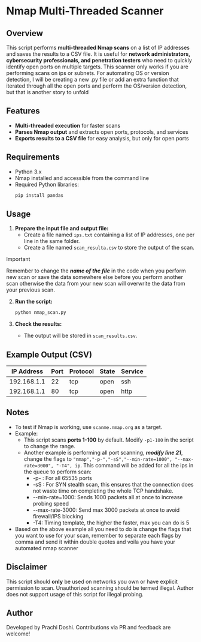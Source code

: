 # Nmap Multi-Threaded Scanner

## Overview
This script performs **multi-threaded Nmap scans** on a list of IP addresses and saves the results to a CSV file. It is useful for **network administrators, cybersecurity professionals, and penetration testers** who need to quickly identify open ports on multiple targets. This scanner only works if you are performing scans on ips or subnets. For automating OS or version detection, I will be creating a new .py file or add an extra function that iterated through all the open ports and perform the OS/version detection, but that is another story to unfold

## Features
- **Multi-threaded execution** for faster scans
- **Parses Nmap output** and extracts open ports, protocols, and services
- **Exports results to a CSV file** for easy analysis, but only for open ports 

## Requirements
- Python 3.x
- Nmap installed and accessible from the command line
- Required Python libraries:
  ```bash
  pip install pandas
  ```

## Usage
1. **Prepare the input file and output file:**
   - Create a file named `ips.txt` containing a list of IP addresses, one per line in the same folder.
   - Create a file named `scan_resulta.csv` to store the output of the scan. 
> [!IMPORTANT]
> Remember to change the ***name of the file*** in the code when you perform new scan or save the data somewhere else before you perform another scan otherwise the data from your new scan will overwrite the data from your previous scan.

2. **Run the script:**
   ```bash
   python nmap_scan.py
   ```

3. **Check the results:**
   - The output will be stored in `scan_results.csv`.

## Example Output (CSV)
| IP Address  | Port | Protocol | State | Service |
|-------------|------|----------|-------|---------|
| 192.168.1.1 | 22   | tcp      | open  | ssh     |
| 192.168.1.1 | 80   | tcp      | open  | http    |

## Notes
- To test if Nmap is working, use `scanme.nmap.org` as a target.
- Example:
    - This script scans **ports 1-100** by default. Modify `-p1-100` in the script to change the range.
    - Another example is performing all port scanning, ***modify line 21***, change the flags to `"nmap","-p-","-sS","--min-rate=1000", "--max-rate=3000", "-T4", ip`. This command will be added for all the ips in the queue to perform scan:
        - -p- : For all 65535 ports
        - -sS : For SYN stealth scan, this ensures that the connection does not waste time on completing the whole TCP handshake.
        - --min-rate=1000: Sends 1000 packets all at once to increase probing speed
        - --max-rate-3000: Send max 3000 packets at once to avoid firewall/IPS blocking
        - -T4: Timing template, the higher the faster, max you can do is 5
- Based on the above example all you need to do is change the flags that you want to use for your scan, remember to separate each flags by comma and send it within double quotes and voila you have your automated nmap scanner

## Disclaimer
This script should **only** be used on networks you own or have explicit permission to scan. Unauthorized scanning should be termed illegal. Author does not support usage of this script for illegal probing.

## Author
Developed by Prachi Doshi. Contributions via PR and feedback are welcome!

